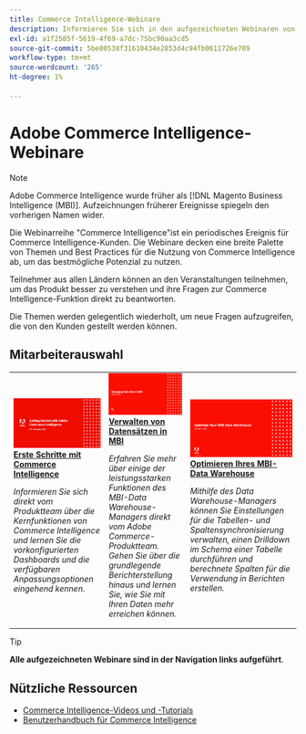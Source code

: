 ```yaml
---
title: Commerce Intelligence-Webinare
description: Informieren Sie sich in den aufgezeichneten Webinaren von Commerce Intelligence , in denen eine Vielzahl von Themen und Best Practices für die Nutzung von Commerce Intelligence so weit wie möglich vorgestellt wird.
exl-id: a1f2585f-5619-4f69-a7dc-75bc90aa3cd5
source-git-commit: 5be00538f31610434e2853d4c94fb0611726e709
workflow-type: tm+mt
source-wordcount: '265'
ht-degree: 1%

---
```


# Adobe Commerce Intelligence-Webinare

>[!NOTE]
>
>Adobe Commerce Intelligence wurde früher als [!DNL Magento Business Intelligence (MBI)]. Aufzeichnungen früherer Ereignisse spiegeln den vorherigen Namen wider.

Die Webinarreihe &quot;Commerce Intelligence&quot;ist ein periodisches Ereignis für Commerce Intelligence-Kunden. Die Webinare decken eine breite Palette von Themen und Best Practices für die Nutzung von Commerce Intelligence ab, um das bestmögliche Potenzial zu nutzen.

Teilnehmer aus allen Ländern können an den Veranstaltungen teilnehmen, um das Produkt besser zu verstehen und ihre Fragen zur Commerce Intelligence-Funktion direkt zu beantworten.

Die Themen werden gelegentlich wiederholt, um neue Fragen aufzugreifen, die von den Kunden gestellt werden können.

## Mitarbeiterauswahl

<table>
<tr>
  <td>
    <a href="https://experienceleague.adobe.com/docs/events/commerce-intelligence-webinar-recordings/2023/getting-started.html">
      <img alt="Erste Schritte mit Commerce Intelligence" src="./assets/getting-started.png" />
    </a>
     <div>
      <a href="https://experienceleague.adobe.com/docs/events/commerce-intelligence-webinar-recordings/2023/getting-started.html">
        <strong>Erste Schritte mit Commerce Intelligence</strong>
      </a>
    </div>
    <p>
    <em>Informieren Sie sich direkt vom Produktteam über die Kernfunktionen von Commerce Intelligence und lernen Sie die vorkonfigurierten Dashboards und die verfügbaren Anpassungsoptionen eingehend kennen.</em>
    <p>
  </td>
  <td>
    <a href="https://experienceleague.adobe.com/docs/events/commerce-intelligence-webinar-recordings/2023/manage-data-sets.html">
      <img alt="Verwalten von Datensätzen in MBI" src="./assets/managing-data-sets-mbi.png" />
    </a>
     <div>
      <a href="https://experienceleague.adobe.com/docs/events/commerce-intelligence-webinar-recordings/2023/manage-data-sets.html">
        <strong>Verwalten von Datensätzen in MBI</strong>
      </a>
    </div>
    <p>
    <em>Erfahren Sie mehr über einige der leistungsstarken Funktionen des MBI-Data Warehouse-Managers direkt vom Adobe Commerce-Produktteam. Gehen Sie über die grundlegende Berichterstellung hinaus und lernen Sie, wie Sie mit Ihren Daten mehr erreichen können.</em>
    <p>
  </td>
   <td>
    <a href="https://experienceleague.adobe.com/docs/events/commerce-intelligence-webinar-recordings/2021/optimize-data-warehouse.html">
      <img alt="Optimieren Ihres MBI-Data Warehouse" src="./assets/optimize-data-warehouse.png" />
    </a>
     <div>
      <a href="https://experienceleague.adobe.com/docs/events/commerce-intelligence-webinar-recordings/2021/optimize-data-warehouse.html">
        <strong>Optimieren Ihres MBI-Data Warehouse</strong>
      </a>
    </div>
    <p>
    <em>Mithilfe des Data Warehouse-Managers können Sie Einstellungen für die Tabellen- und Spaltensynchronisierung verwalten, einen Drilldown im Schema einer Tabelle durchführen und berechnete Spalten für die Verwendung in Berichten erstellen.</em>
    <p>
  </td>
</tr>
</table>

>[!TIP]
>
>**Alle aufgezeichneten Webinare sind in der Navigation links aufgeführt**.

## Nützliche Ressourcen

- [Commerce Intelligence-Videos und -Tutorials](https://experienceleague.adobe.com/docs/commerce-learn/tutorials/mbi/filter-sets.html)
- [Benutzerhandbuch für Commerce Intelligence](https://experienceleague.adobe.com/docs/commerce-business-intelligence/mbi/guide-overview.html?lang=de)

